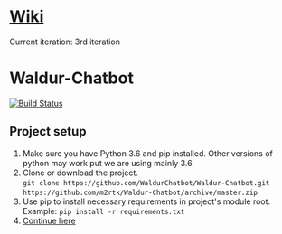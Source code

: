 # [Wiki](../../wiki)
Current iteration: 3rd iteration

# Waldur-Chatbot
[![Build Status](https://travis-ci.org/WaldurChatbot/Waldur-Chatbot.svg?branch=master)](https://travis-ci.org/WaldurChatbot/Waldur-Chatbot)

## Project setup  

1. Make sure you have Python 3.6 and pip installed. Other versions of python may work put we are using mainly 3.6
2. Clone or download the project.  
        `git clone https://github.com/WaldurChatbot/Waldur-Chatbot.git`  
        `https://github.com/m2rtk/Waldur-Chatbot/archive/master.zip`
3. Use pip to install necessary requirements in project's module root.  
Example:
        `pip install -r requirements.txt`
4. [Continue here](../../wiki/Setting-up-local-project)


